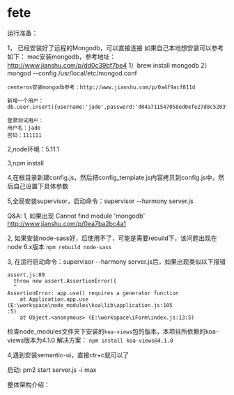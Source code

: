<!--
@Author: geyuanjun
@Date:   2016-06-16 10:06:25
@Email:  geyuanjun.sh@superjia.com
@Last modified by:   geyuanjun
@Last modified time: 2016-06-22 12:23:12
-->



# fete
运行准备：

1， 已经安装好了远程的Mongodb，可以直接连接
    如果自己本地想安装可以参考如下：
    mac安装mongodb，参考地址：http://www.jianshu.com/p/dd0c39bf7be4
    1）brew install mongodb
    2）mongod --config /usr/local/etc/mongod.conf

    centeros安装mongodb参考：http://www.jianshu.com/p/0a4f9acf811d

    新增一个用户：db.user.insert({username:'jade',password:'d04a711547058ed0efe27d8c5203f58f'})

    登录测试用户：
    用户名：jade
    密码：111111



2,node环境：5.11.1

3,npm install

4,在根目录新建config.js，然后把config_template.js内容拷贝到config.js中，然后自己设置下具体参数

5,全局安装supervisor，启动命令：supervisor --harmony server.js


Q&A:
1, 如果出现 Cannot find module 'mongodb'
    http://www.jianshu.com/p/0ea7ba2bc4a1

2, 如果安装node-sass好，后使用不了，可能是需要rebuild下，该问题出现在node 6.x版本
    `npm rebuild node-sass`

3, 在运行启动命令：supervisor --harmony server.js后，如果出现类似以下报错
```
assert.js:89
  throw new assert.AssertionError({
  ^
AssertionError: app.use() requires a generator function
    at Application.app.use (E:\workspace\node_modules\koa\lib\application.js:105
:5)
    at Object.<anonymous> (E:\workspace\iForm\index.js:13:5)
```
检查node_modules文件夹下安装的`koa-views`包的版本，本项目所依赖的koa-views版本为4.1.0
解决方案：
`npm install koa-views@4.1.0`

4,遇到安装semantic-ui，直接ctr+c就可以了


启动: pm2 start server.js -i max

整体架构介绍：

